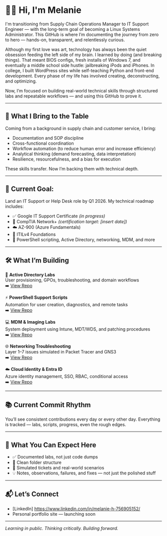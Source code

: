 # 👋🏽 Hi, I'm Melanie

I'm transitioning from Supply Chain Operations Manager to IT Support Engineer — with the long-term goal of becoming a Linux Systems Administrator. This GitHub is where I’m documenting the journey from zero to hero — hands-on, transparent, and relentlessly curious.

Although my first love was art, technology has always been the quiet obsession feeding the left side of my brain. I learned by doing (and breaking things). That meant BIOS configs, fresh installs of Windows 7, and eventually a middle school side hustle: jailbreaking iPods and iPhones. In college, I built WordPress sites while self-teaching Python and front-end development. Every phase of my life has involved creating, deconstructing, and optimizing.

Now, I’m focused on building real-world technical skills through structured labs and repeatable workflows — and using this GitHub to prove it.

---

## 🧠 What I Bring to the Table

Coming from a background in supply chain and customer service, I bring:

- Documentation and SOP discipline
- Cross-functional coordination
- Workflow automation (to reduce human error and increase efficiency)
- Analytical thinking (demand forecasting, data interpretation)
- Resilience, resourcefulness, and a bias for execution

These skills transfer. Now I’m backing them with technical depth.

---

## 🎯 Current Goal:  
Land an IT Support or Help Desk role by Q1 2026. My technical roadmap includes:

- ✅ Google IT Support Certificate *(in progress)*
- 🎯 CompTIA Network+ *(certification target: [insert date])*
- ☁️ AZ-900 (Azure Fundamentals)
- 📘 ITILv4 Foundations
- 🔁 PowerShell scripting, Active Directory, networking, MDM, and more

---

## 🛠️ What I’m Building

🔐 **Active Directory Labs**  
User provisioning, GPOs, troubleshooting, and domain workflows  
➡️ [View Repo](https://github.com/hillmo-txt/ad-labs-tier1-support)

⚡ **PowerShell Support Scripts**  
Automation for user creation, diagnostics, and remote tasks  
➡️ [View Repo](https://github.com/hillmo-txt/powershell-support-scripts)

💻 **MDM & Imaging Labs**  
System deployment using Intune, MDT/WDS, and patching procedures  
➡️ [View Repo](https://github.com/hillmo-txt/mdm-and-imaging-lab)

🌐 **Networking Troubleshooting**  
Layer 1–7 issues simulated in Packet Tracer and GNS3  
➡️ [View Repo](https://github.com/hillmo-txt/networking-troubleshooting-labs)

☁️ **Cloud Identity & Entra ID**  
Azure identity management, SSO, RBAC, conditional access  
➡️ [View Repo](https://github.com/hillmo-txt/cloud-and-entra-id-labs)

---

## 📚 Current Commit Rhythm

You’ll see consistent contributions every day or every other day. Everything is tracked — labs, scripts, progress, even the rough edges.

---

## 🧩 What You Can Expect Here

- ✅ Documented labs, not just code dumps
- 📁 Clean folder structure
- 🧪 Simulated tickets and real-world scenarios
- 💡 Notes, observations, failures, and fixes — not just the polished stuff

---

## 📬 Let’s Connect

- [LinkedIn] https://www.linkedin.com/in/melanie-h-756905152/
- Personal portfolio site — launching soon

---

*Learning in public. Thinking critically. Building forward.*  
